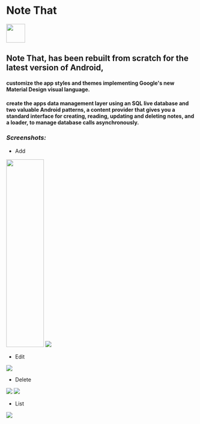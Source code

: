 # Note That

<img src="https://github.com/IdanAftaker/Note_That/blob/master/app/src/main/ic_launcher-web.png?raw=true" width="50" height="50" />

## Note That, has been rebuilt from scratch for the latest version of Android, 
####  customize the app styles and themes implementing Google's new Material Design visual language. 
#### create the apps data management layer using an SQL live database and two valuable Android patterns, a content provider that gives you a standard interface for creating, reading, updating and deleting notes, and a loader, to manage database calls asynchronously.

### _Screenshots:_
- Add

<img src="https://github.com/IdanAftaker/Note_That/blob/master/Screenshot/add.png?raw=true" width="100" height="500"/>
<img src="https://github.com/IdanAftaker/Note_That/blob/master/Screenshot/add2.png?raw=true"/>

- Edit
<img src="https://github.com/IdanAftaker/Note_That/blob/master/Screenshot/edit.png?raw=true"/>

- Delete
<img src="https://github.com/IdanAftaker/Note_That/blob/master/Screenshot/delete.png?raw=true"/>
<img src="https://github.com/IdanAftaker/Note_That/blob/master/Screenshot/delete2.png?raw=true"/>

- List
<img src="https://github.com/IdanAftaker/Note_That/blob/master/Screenshot/list.png?raw=true"/>





